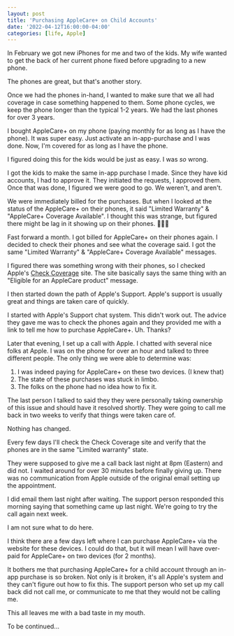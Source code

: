 ```yaml
---
layout: post
title: 'Purchasing AppleCare+ on Child Accounts'
date: '2022-04-12T16:00:00-04:00'
categories: [life, Apple]
---
```


In February we got new iPhones for me and two of the kids. My wife wanted to get the back of her current phone fixed before upgrading to a new phone. 

The phones are great, but that's another story. 

Once we had the phones in-hand, I wanted to make sure that we all had coverage in case something happened to them. Some phone cycles, we keep the phone longer than the typical 1-2 years. We had the last phones for over 3 years. 

I bought AppleCare+ on my phone (paying monthly for as long as I have the phone). It was super easy. Just activate an in-app-purchase and I was done. Now, I'm covered for as long as I have the phone. 

I figured doing this for the kids would be just as easy. I was _so_ wrong. 

I got the kids to make the same in-app purchase I made. Since they have kid accounts, I had to approve it. They initiated the requests, I approved them. Once that was done, I figured we were good to go. We weren't, and aren't. 

We were immediately billed for the purchases. But when I looked at the status of the AppleCare+ on their phones, it said "Limited Warranty" & "AppleCare+ Coverage Available". I thought this was strange, but figured there might be lag in it showing up on their phones. 🤷🏻‍♂️

Fast forward a month. I got billed for AppleCare+ on their phones again. I decided to check their phones and see what the coverage said. I got the same "Limited Warranty" & "AppleCare+ Coverage Available" messages. 

I figured there was something wrong with their phones, so I checked Apple's [Check Coverage](https://checkcoverage.apple.com) site. The site basically says the same thing with an "Eligible for an AppleCare product" message. 

I then started down the path of Apple's Support. Apple's support is usually great and things are taken care of quickly. 

I started with Apple's Support chat system. This didn't work out. The advice they gave me was to check the phones again and they provided me with a link to tell me how to purchase AppleCare+. Uh. Thanks?

Later that evening, I set up a call with Apple. I chatted with several nice folks at Apple. I was on the phone for over an hour and talked to three different people. The only thing we were able to determine was:

1. I was indeed paying for AppleCare+ on these two devices. (I knew that)
2. The state of these purchases was stuck in limbo. 
3. The folks on the phone had no idea how to fix it. 

The last person I talked to said they they were personally taking ownership of this issue and should have it resolved shortly. They were going to call me back in two weeks to verify that things were taken care of. 

Nothing has changed. 

Every few days I'll check the Check Coverage site and verify that the phones are in the same "Limited warranty" state. 

They were supposed to give me a call back last night at 8pm (Eastern) and did not. I waited around for over 30 minutes before finally giving up. There was no communication from Apple outside of the original email setting up the appointment. 

I did email them last night after waiting. The support person responded this morning saying that something came up last night. We're going to try the call again next week. 

I am not sure what to do here. 

I think there are a few days left where I can purchase AppleCare+ via the website for these devices. I could do that, but it will mean I will have over-paid for AppleCare+ on two devices (for 2 months). 

It bothers me that purchasing AppleCare+ for a child account through an in-app purchase is so broken. Not only is it broken, it's all Apple's system and they can't figure out how to fix this. The support person who set up my call back did not call me, or communicate to me that they would not be calling me. 

This all leaves me with a bad taste in my mouth. 

To be continued...
